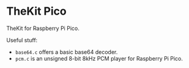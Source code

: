 # TheKit Pico

TheKit for Raspberry Pi Pico.

Useful stuff:
- `base64.c` offers a basic base64 decoder.
- `pcm.c` is an unsigned 8-bit 8kHz PCM player for Raspberry Pi Pico.
